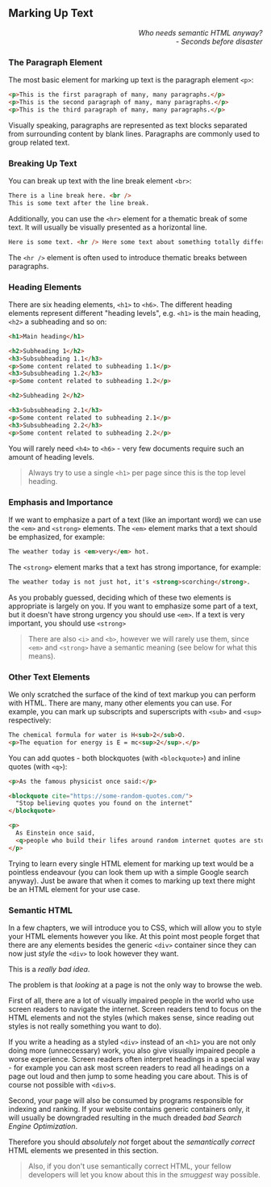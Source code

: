 ## Marking Up Text

<div style="text-align: right"> <i> Who needs semantic HTML anyway? <br> - Seconds before disaster </i> </div>

### The Paragraph Element

The most basic element for marking up text is the paragraph element `<p>`:

```html
<p>This is the first paragraph of many, many paragraphs.</p>
<p>This is the second paragraph of many, many paragraphs.</p>
<p>This is the third paragraph of many, many paragraphs.</p>
```

Visually speaking, paragraphs are represented as text blocks separated from surrounding content by blank lines.
Paragraphs are commonly used to group related text.

### Breaking Up Text

You can break up text with the line break element `<br>`:

```html
There is a line break here. <br />
This is some text after the line break.
```

Additionally, you can use the `<hr>` element for a thematic break of some text.
It will usually be visually presented as a horizontal line.

```html
Here is some text. <hr /> Here some text about something totally different.
```

The `<hr />` element is often used to introduce thematic breaks between paragraphs.

### Heading Elements

There are six heading elements, `<h1>` to `<h6>`.
The different heading elements represent different "heading levels", e.g. `<h1>` is the main heading, `<h2>` a subheading and so on:

```html
<h1>Main heading</h1>

<h2>Subheading 1</h2>
<h3>Subsubheading 1.1</h3>
<p>Some content related to subheading 1.1</p>
<h3>Subsubheading 1.2</h3>
<p>Some content related to subheading 1.2</p>

<h2>Subheading 2</h2>

<h3>Subsubheading 2.1</h3>
<p>Some content related to subheading 2.1</p>
<h3>Subsubheading 2.2</h3>
<p>Some content related to subheading 2.2</p>
```

You will rarely need `<h4>` to `<h6>` - very few documents require such an amount of heading levels.

> Always try to use a single `<h1>` per page since this is the top level heading.

### Emphasis and Importance

If we want to emphasize a part of a text (like an important word) we can use the `<em>` and `<strong>` elements.
The `<em>` element marks that a text should be emphasized, for example:

```html
The weather today is <em>very</em> hot.
```

The `<strong>` element marks that a text has strong importance, for example:

```html
The weather today is not just hot, it's <strong>scorching</strong>.
```

As you probably guessed, deciding which of these two elements is appropriate is largely on you.
If you want to emphasize some part of a text, but it doesn't have strong urgency you should use `<em>`.
If a text is very important, you should use `<strong>`

> There are also `<i>` and `<b>`, however we will rarely use them, since `<em>` and `<strong>` have a semantic meaning (see below for what this means).

### Other Text Elements

We only scratched the surface of the kind of text markup you can perform with HTML.
There are many, many other elements you can use.
For example, you can mark up subscripts and superscripts with `<sub>` and `<sup>` respectively:

```html
The chemical formula for water is H<sub>2</sub>O.
<p>The equation for energy is E = mc<sup>2</sup>.</p>
```

You can add quotes - both blockquotes (with `<blockquote>`) and inline quotes (with `<q>`):

```html
<p>As the famous physicist once said:</p>

<blockquote cite="https://some-random-quotes.com/">
  "Stop believing quotes you found on the internet"
</blockquote>

<p>
  As Einstein once said,
  <q>people who build their lifes around random internet quotes are stupid.</q>
</p>
```

Trying to learn every single HTML element for marking up text would be a pointless endeavour (you can look them up with a simple Google search anyway).
Just be aware that when it comes to marking up text there might be an HTML element for your use case.

### Semantic HTML

In a few chapters, we will introduce you to CSS, which will allow you to style your HTML elements however you like.
At this point most people forget that there are any elements besides the generic `<div>` container since they can now just _style_ the `<div>` to look however they want.

This is a _really bad idea_.

The problem is that _looking_ at a page is not the only way to browse the web.

First of all, there are a lot of visually impaired people in the world who use screen readers to navigate the internet.
Screen readers tend to focus on the HTML elements and not the styles (which makes sense, since reading out styles is not really something you want to do).

If you write a heading as a styled `<div>` instead of an `<h1>` you are not only doing more (unneccessary) work, you also give visually impaired people a worse experience.
Screen readers often interpret headings in a special way - for example you can ask most screen readers to read all headings on a page out loud and then jump to some heading you care about.
This is of course not possible with `<div>`s.

Second, your page will also be consumed by programs responsible for indexing and ranking.
If your website contains generic containers only, it will usually be downgraded resulting in the much dreaded _bad Search Engine Optimization_.

Therefore you should _absolutely not_ forget about the _semantically correct_ HTML elements we presented in this section.

> Also, if you don't use semantically correct HTML, your fellow developers will let you know about this in the _smuggest_ way possible.
